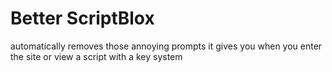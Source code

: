 # Better ScriptBlox

automatically removes those annoying prompts it gives you when you enter the site or view a script with a key system
